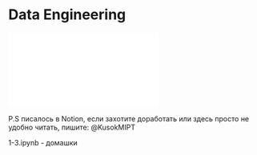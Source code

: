 # Data Engineering

![DE.pdf](DE.pdf)

P.S писалось в Notion, если захотите доработать или здесь просто не удобно читать, пишите: @KusokMIPT

1-3.ipynb - домашки
